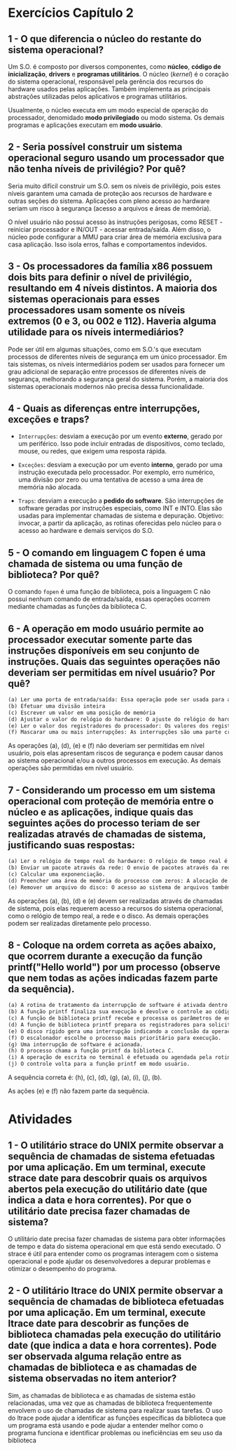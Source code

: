 # Exercícios Capítulo 2

## 1 - O que diferencia o núcleo do restante do sistema operacional?

Um S.O. é composto por diversos componentes, como **núcleo**, **código de inicialização**, **drivers** e **programas utilitários**. O núcleo (*kernel*) é o coração do sistema operacional, responsável pela gerência dos recursos do hardware usados pelas aplicações. Também implementa as principais abstrações utilizadas pelos aplicativos e programas utilitários.

Usualmente, o núcleo executa em um modo especial de operação do processador, denomidado **modo privilegiado** ou modo sistema. Os demais programas e aplicações executam em **modo usuário**.


## 2 -  Seria possível construir um sistema operacional seguro usando um processador que não tenha níveis de privilégio? Por quê?

Seria muito difícil construir um S.O. sem os níveis de privilégio, pois estes níveis garantem uma camada de proteção aos recursos de hardware e outras seções do sistema. Aplicações com pleno acesso ao hardware seriam um risco à segurança (acesso a arquivos e áreas de memória).

O nível usuário não possui acesso às instruções perigosas, como RESET - reiniciar processador e IN/OUT - acessar entrada/saída. Além disso, o núcleo pode configurar a MMU para criar área de memória exclusiva para casa aplicação. Isso isola erros, falhas e comportamentos indevidos.


## 3 - Os processadores da família x86 possuem dois bits para definir o nível de privilégio, resultando em 4 níveis distintos. A maioria dos sistemas operacionais para esses processadores usam somente os níveis extremos (0 e 3, ou 002 e 112). Haveria alguma utilidade para os níveis intermediários?

Pode ser útil em algumas situações, como em S.O.'s que executam processos de diferentes níveis de segurança em um único processador. Em tais sistemas, os níveis intermediários podem ser usados para fornecer um grau adicional de separação entre processos de diferentes níveis de segurança, melhorando a segurança geral do sistema. Porém, a maioria dos sistemas operacionais modernos não precisa dessa funcionalidade.

## 4 - Quais as diferenças entre interrupções, exceções e traps?

* `Interrupções`: desviam a execução por um evento **externo**, gerado por um periférico. Isso pode incluir entradas de dispositivos, como teclado, mouse, ou redes, que exigem uma resposta rápida.

* `Exceções`: desviam a execução por um evento **interno**, gerado por uma instrução executada pelo processador. Por exemplo, erro numérico, uma divisão por zero ou uma tentativa de acesso a uma área de memória não alocada.

* `Traps`: desviam a execução a **pedido do software**. São interrupções de software geradas por instruções especiais, como INT e INTO. Elas são usadas para implementar chamadas de sistema e depuração. Objetivo: invocar, a partir da aplicação, as rotinas oferecidas pelo núcleo para o acesso ao hardware e demais serviços do S.O.


## 5 - O comando em linguagem C fopen é uma chamada de sistema ou uma função de biblioteca? Por quê?

O comando `fopen` é uma função de biblioteca, pois a linguagem C não possui nenhum comando de entrada/saída, essas operações ocorrem mediante chamadas as funções da biblioteca C.

## 6 - A operação em modo usuário permite ao processador executar somente parte das instruções disponíveis em seu conjunto de instruções. Quais das seguintes operações não deveriam ser permitidas em nível usuário? Por quê?

```markdown
(a) Ler uma porta de entrada/saída: Essa operação pode ser usada para acessar recursos de hardware, o que pode levar a comportamentos imprevisíveis ou danificar o hardware. 
(b) Efetuar uma divisão inteira
(c) Escrever um valor em uma posição de memória
(d) Ajustar o valor do relógio do hardware: O ajuste do relógio do hardware é uma operação crítica que pode afetar a estabilidade do sistema.
(e) Ler o valor dos registradores do processador: Os valores dos registradores do processador contêm informações confidenciais do sistema, como o estado de execução do processo e informações de registro de endereço.
(f) Mascarar uma ou mais interrupções: As interrupções são uma parte crítica do sistema e são usadas para lidar com eventos assíncronos, como entrada/saída e erros de hardware. Mascarar as interrupções pode levar a comportamentos imprevisíveis e pode afetar a estabilidade do sistema.
```

As operações (a), (d), (e) e (f) não deveriam ser permitidas em nível usuário, pois elas apresentam riscos de segurança e podem causar danos ao sistema operacional e/ou a outros processos em execução. As demais operações são permitidas em nível usuário.

## 7 - Considerando um processo em um sistema operacional com proteção de memória entre o núcleo e as aplicações, indique quais das seguintes ações do processo teriam de ser realizadas através de chamadas de sistema, justificando suas respostas:

```markdown
(a) Ler o relógio de tempo real do hardware: O relógio de tempo real é uma parte crítica do sistema e deve ser acessado apenas pelo kernel do sistema operacional. 
(b) Enviar um pacote através da rede: O envio de pacotes através da rede requer acesso ao hardware de rede e deve ser restrito apenas ao kernel do sistema operacional.
(c) Calcular uma exponenciação.
(d) Preencher uma área de memória do processo com zeros: A alocação de memória para um processo é gerenciada pelo kernel do sistema operacional, e o acesso à memória deve ser restrito para garantir a integridade dos dados e a segurança do sistema.
(e) Remover um arquivo do disco: O acesso ao sistema de arquivos também deve ser restrito para garantir a integridade dos dados e a segurança do sistema.
```

As operações (a), (b), (d) e (e) devem ser realizadas através de chamadas de sistema, pois elas requerem acesso a recursos do sistema operacional, como o relógio de tempo real, a rede e o disco. As demais operações podem ser realizadas diretamente pelo processo.

## 8 - Coloque na ordem correta as ações abaixo, que ocorrem durante a execução da função printf("Hello world") por um processo (observe que nem todas as ações indicadas fazem parte da sequência).

```markdown
(a) A rotina de tratamento da interrupção de software é ativada dentro do núcleo.
(b) A função printf finaliza sua execução e devolve o controle ao código do processo.
(c) A função de biblioteca printf recebe e processa os parâmetros de entrada (a string “Hello world”).
(d) A função de biblioteca printf prepara os registradores para solicitar a chamada de sistema write()
(e) O disco rígido gera uma interrupção indicando a conclusão da operação.
(f) O escalonador escolhe o processo mais prioritário para execução.
(g) Uma interrupção de software é acionada.
(h) O processo chama a função printf da biblioteca C.
(i) A operação de escrita no terminal é efetuada ou agendada pela rotina de tratamento da interrupção.
(j) O controle volta para a função printf em modo usuário.
```

A sequência correta é: (h), (c), (d), (g), (a), (i), (j), (b).

As ações (e) e (f) não fazem parte da sequência.

# Atividades 

## 1 - O utilitário strace do UNIX permite observar a sequência de chamadas de sistema efetuadas por uma aplicação. Em um terminal, execute strace date para descobrir quais os arquivos abertos pela execução do utilitário date (que indica a data e hora correntes). Por que o utilitário date precisa fazer chamadas de sistema?

O utilitário date precisa fazer chamadas de sistema para obter informações de tempo e data do sistema operacional em que está sendo executado. O strace é útil para entender como os programas interagem com o sistema operacional e pode ajudar os desenvolvedores a depurar problemas e otimizar o desempenho do programa.

## 2 - O utilitário ltrace do UNIX permite observar a sequência de chamadas de biblioteca efetuadas por uma aplicação. Em um terminal, execute ltrace date para descobrir as funções de biblioteca chamadas pela execução do utilitário date (que indica a data e hora correntes). Pode ser observada alguma relação entre as chamadas de biblioteca e as chamadas de sistema observadas no item anterior?

Sim, as chamadas de biblioteca e as chamadas de sistema estão relacionadas, uma vez que as chamadas de biblioteca frequentemente envolvem o uso de chamadas de sistema para realizar suas tarefas. O uso do ltrace pode ajudar a identificar as funções específicas da biblioteca que um programa está usando e pode ajudar a entender melhor como o programa funciona e identificar problemas ou ineficiências em seu uso da biblioteca